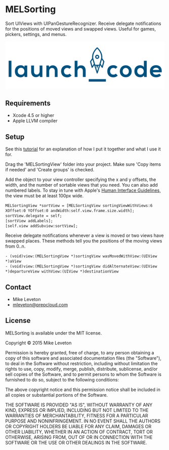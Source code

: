 MELSorting
=======

Sort UIViews with UIPanGestureRecognizer.  Receive delegate notifications for the positions of moved views and swapped views.  Useful for games, pickers, settings, and menus.
            
<img src="https://raw.githubusercontent.com/Leveton/MapStack/master/images/launchCode.png" alt="TSNavigationStripView examples" />

## Requirements

* Xcode 4.5 or higher
* Apple LLVM compiler

## Setup

See this [tutorial](http://leveton.blogspot.com/2013/08/using-custom-sorting-control-to-demo.html) for an explanation of how I put it together and what I use it for.

Drag the 'MELSortingView' folder into your project.  Make sure 'Copy items if needed' and 'Create groups' is checked.

Add the object to your view controller specifying the x and y offsets, the width, and the number of sortable views that you need.  You can also add numbered labels.  To stay in tune with Apple's [Human Interface Guidelines,](https://developer.apple.com/library/ios/documentation/UserExperience/Conceptual/MobileHIG/) the view must be at least 100px wide.

``` objc
MELSortingView *sortView = [MELSortingView sortingViewWithViews:6 XOffset:0 YOffset:0 andWidth:self.view.frame.size.width];
sortView.delegate = self;
[sortView addLabels];
[self.view addSubview:sortView];
```

Receive delegate notifications whenever a view is moved or two views have swapped places.  These methods tell you the positions of the moving views from 0..n.

``` objc
- (void)view:(MELSortingView *)sortingView wasMovedWithView:(UIView *)aView
- (void)view:(MELSortingView *)sortingView didAlternateView:(UIView *)departureView withView:(UIView *)destinationView
```    

## Contact

- Mike Leveton
- mleveton@prepcloud.com

## License

MELSorting is available under the MIT license.

Copyright © 2015 Mike Leveton

Permission is hereby granted, free of charge, to any person obtaining a copy of this software and associated documentation files (the "Software"), to deal in the Software without restriction, including without limitation the rights to use, copy, modify, merge, publish, distribute, sublicense, and/or sell copies of the Software, and to permit persons to whom the Software is furnished to do so, subject to the following conditions:

The above copyright notice and this permission notice shall be included in all copies or substantial portions of the Software.

THE SOFTWARE IS PROVIDED "AS IS", WITHOUT WARRANTY OF ANY KIND, EXPRESS OR IMPLIED, INCLUDING BUT NOT LIMITED TO THE WARRANTIES OF MERCHANTABILITY, FITNESS FOR A PARTICULAR PURPOSE AND NONINFRINGEMENT. IN NO EVENT SHALL THE AUTHORS OR COPYRIGHT HOLDERS BE LIABLE FOR ANY CLAIM, DAMAGES OR OTHER LIABILITY, WHETHER IN AN ACTION OF CONTRACT, TORT OR OTHERWISE, ARISING FROM, OUT OF OR IN CONNECTION WITH THE SOFTWARE OR THE USE OR OTHER DEALINGS IN THE SOFTWARE.